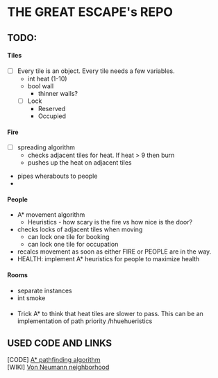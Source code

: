 # THE GREAT ESCAPE's REPO
## TODO:
#### Tiles
- [ ] Every tile is an object. Every tile needs a few variables.
	- int heat (1-10)
	- bool wall
		- thinner walls?
	- [ ] Lock
		- Reserved
		- Occupied

#### Fire
- [ ] spreading algorithm
	- checks adjacent tiles for heat. If heat > 9 then burn
	- pushes up the heat on adjacent tiles
- pipes wherabouts to people
- 

#### People
- A\* movement algorithm
	- Heuristics - how scary is the fire vs how nice is the door?
- checks locks of adjacent tiles when moving
	- can lock one tile for booking
	-	can lock one tile for occupation
- recalcs movement as soon as either FIRE or PEOPLE are in the way. 
- HEALTH: implement A\* heuristics for people to maximize health

#### Rooms
- separate instances
- int smoke

####
- Trick A\* to think that heat tiles are slower to pass. This can be an implementation of path priority /hhuehueristics

## USED CODE AND LINKS
[CODE] [A* pathfinding algorithm](http://code.activestate.com/recipes/578919-python-a-pathfinding-with-binary-heap/)  
[WIKI] [Von Neumann neighborhood](https://en.wikipedia.org/wiki/Von_Neumann_neighborhood)
